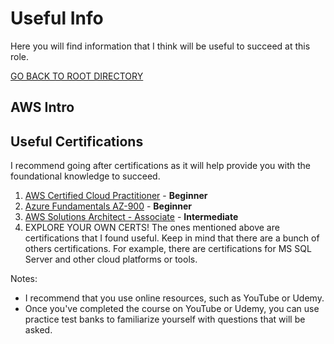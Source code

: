 # Useful Info
Here you will find information that I think will be useful to succeed at this role. 

[GO BACK TO ROOT DIRECTORY](https://github.com/daviddang-redgate/my-notes/)

## AWS Intro


## Useful Certifications
I recommend going after certifications as it will help provide you with the foundational knowledge to succeed.

1. [AWS Certified Cloud Practitioner](https://aws.amazon.com/certification/certified-cloud-practitioner/) - **Beginner**
2. [Azure Fundamentals AZ-900](https://docs.microsoft.com/en-us/learn/certifications/exams/az-900) - **Beginner**
3. [AWS Solutions Architect - Associate](https://aws.amazon.com/certification/certified-solutions-architect-associate/) - **Intermediate**
4. EXPLORE YOUR OWN CERTS! The ones mentioned above are certifications that I found useful. Keep in mind that there are a bunch of others certifications. For example, there are certifications for MS SQL Server and other cloud platforms or tools.

Notes: 
- I recommend that you use online resources, such as YouTube or Udemy.
- Once you've completed the course on YouTube or Udemy, you can use practice test banks to familiarize yourself with questions that will be asked.
